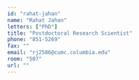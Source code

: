 ```yaml
---
id: "rahat-jahan"
name: "Rahat Jahan"
letters: ["PhD"]
title: "Postdoctoral Research Scientist"
phone: "851-5269"
fax: ""
email: "rj2586@cumc.columbia.edu"
room: "507"
url: ""
---
```

